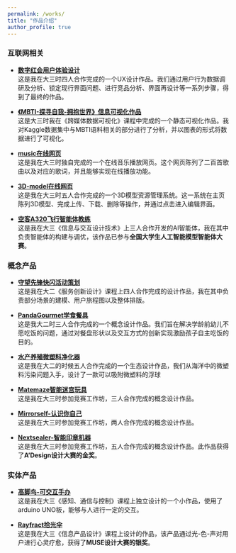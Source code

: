 ```yaml
---
permalink: /works/
title: "作品介绍"
author_profile: true
---
```



### 互联网相关

- **[数字红会用户体验设计](./digitalcross.md)**  
  这是我在大三时四人合作完成的一个UX设计作品。我们通过用户行为数据调研及分析、锁定现行界面问题、进行竞品分析、界面再设计等一系列步骤，得到了最终的作品。

- **[《MBTI-探寻自我-拥抱世界》信息可视化作品](./MBTI-find_yourself.md)**  
  这是大三时我在《跨媒体数据可视化》课程中完成的一个静态可视化作品。我对Kaggle数据集中与MBTI语料相关的部分进行了分析，并以图表的形式将数据进行了可视化。

- **[music在线网页](./music-website.md)**  
  这是我在大三时独自完成的一个在线音乐播放网页。这个网页陈列了二百首歌曲以及对应的歌词，并且能够实现在线播放功能。

- **[3D-model在线网页](./3D-model-website.md)**  
  这是我在大三时五人合作完成的一个3D模型资源管理系统。这一系统在主页陈列3D模型、完成上传、下载、删除等操作，并通过点击进入编辑界面。

- **[空客A320飞行智能体教练](./AIcoach.md)**  
  这是我在大三《信息与交互设计技术》上三人合作开发的AI智能体，我在其中负责智能体的构建与调优，该作品已参与**全国大学生人工智能模型智能体大赛**。

### 概念产品
  
- **[守望先锋快闪活动策划](./ow2.md)**  
  这是我在大二《服务创新设计》课程上四人合作完成的设计作品，我在其中负责部分场景的建模、用户旅程图以及整体排版。
  
- **[PandaGourmet学食餐具](./pandagourmet.md)**  
  这是我大二时三人合作完成的一个概念设计作品。我们旨在解决学龄前幼儿不愿吃饭的问题，通过对餐盘形状以及交互方式的创新实现激励孩子自主吃饭的目的。

- **[水产养殖微塑料净化器](./watercleaner.md)**  
  这是我在大二的时候五人合作完成的一个生态设计作品，我们从海洋中的微塑料污染问题入手，设计了一款可以吸附微塑料的浮球

- **[Matemaze智能迷宫玩具](./matemaze.md)**  
  这是我在大三时参加竞赛工作坊，三人合作完成的概念设计作品。

- **[Mirrorself-认识你自己](./mirrorself.md)**  
  这是我在大三时参加竞赛工作坊，两人合作完成的概念设计作品。

- **[Nextsealer-智能印章机器](./nextsealer.md)**  
  这是我在大三时参加竞赛工作坊，五人合作完成的概念设计作品。此作品获得了**A’Design设计大赛的金奖**。

### 实体产品

- **[高脚鸟-可交互手办](./tallbird.md)**  
  这是我在大三《感知、通信与控制》课程上独立设计的一个小作品，使用了arduino UNO板，能够与人进行一定的交互。

- **[Rayfract拾光伞](./rayfract_umbrella.md)**  
  这是我在大三《信息产品设计》课程上设计的作品，该产品通过光-色-声对用户进行心灵疗愈，获得了**MUSE设计大赛的银奖**。
